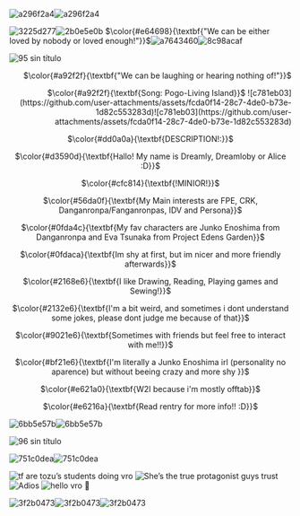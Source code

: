 

![a296f2a4](https://github.com/user-attachments/assets/68b9f335-5d8a-4af2-98c0-924916bcafae)![a296f2a4](https://github.com/user-attachments/assets/68b9f335-5d8a-4af2-98c0-924916bcafae)

![3225d277](https://github.com/user-attachments/assets/7e8846b5-1faa-4577-8061-985b099e7755)![2b0e5e0b](https://github.com/user-attachments/assets/36c5db99-a610-4015-88be-0a332b0d70ff)
$\color{#e64698}{\textbf{"We can be either loved by nobody or loved enough!"}}$![a7643460](https://github.com/user-attachments/assets/f4442cb4-460e-454b-938b-3bcb4573fa45)![8c98acaf](https://github.com/user-attachments/assets/549f8461-4b28-4503-a5e0-80e666c1b634)


![95 sin título](https://github.com/user-attachments/assets/33543c73-e734-484e-a7fb-59917a0f5afe)

<p align="right">$\color{#a92f2f}{\textbf{"We can be laughing or hearing nothing of!"}}$
<p align="right">$\color{#a92f2f}{\textbf{Song: Pogo-Living Island}}$
![c781eb03](https://github.com/user-attachments/assets/fcda0f14-28c7-4de0-b73e-1d82c553283d)![c781eb03](https://github.com/user-attachments/assets/fcda0f14-28c7-4de0-b73e-1d82c553283d)

<p align="center">$\color{#dd0a0a}{\textbf{DESCRIPTION!:}}$

<p align="center">$\color{#d3590d}{\textbf{Hallo! My name is Dreamly, Dreamloby or Alice :D}}$

<p align="center">$\color{#cfc814}{\textbf{!MINIOR!}}$
  
<p align="center">$\color{#56da0f}{\textbf{My Main interests are FPE, CRK, Danganronpa/Fanganronpas, IDV and Persona}}$

<p align="center">$\color{#0fda4c}{\textbf{My fav characters are Junko Enoshima from Danganronpa and Eva Tsunaka from Project Edens Garden}}$

<p align="center">$\color{#0fdaca}{\textbf{Im shy at first, but im nicer and more friendly afterwards}}$

<p align="center">$\color{#2168e6}{\textbf{I like Drawing, Reading, Playing games and Sewing!}}$

<p align="center">$\color{#2132e6}{\textbf{I'm a bit weird, and sometimes i dont understand some jokes, please dont judge me because of that}}$

<p align="center">$\color{#9021e6}{\textbf{Sometimes with friends but feel free to interact with me!!}}$

<p align="center">$\color{#bf21e6}{\textbf{I'm literally a Junko Enoshima irl (personality no aparence) but without beeing crazy and more shy }}$

<p align="center">$\color{#e621a0}{\textbf{W2I because i'm mostly offtab}}$

<p align="center">$\color{#e6216a}{\textbf{Read rentry for more info!! :D}}$

  ![6bb5e57b](https://github.com/user-attachments/assets/a811b3b8-153d-41cb-83d3-299f3fcba2c4)![6bb5e57b](https://github.com/user-attachments/assets/a811b3b8-153d-41cb-83d3-299f3fcba2c4)

![96 sin título](https://github.com/user-attachments/assets/5572d843-56e2-431f-bf69-ff40a2e3cb05)

![751c0dea](https://github.com/user-attachments/assets/bcd5eec7-f4ac-47f9-99c0-583512f01eca)![751c0dea](https://github.com/user-attachments/assets/bcd5eec7-f4ac-47f9-99c0-583512f01eca)


![tf are tozu’s students doing vro](https://github.com/user-attachments/assets/aeac1674-d361-47c0-af11-b3c0e3fa83d4)
![She’s the true protagonist guys trust](https://github.com/user-attachments/assets/1969ac8e-564c-4e4d-be96-11e506e07c22)
![Adios](https://github.com/user-attachments/assets/7a9f8e2e-c224-4df9-8987-65ebb3682ffb)
![hello vro 💜](https://github.com/user-attachments/assets/b4f49f45-2470-4d0b-a581-e9ad5082a1d5)



![3f2b0473](https://github.com/user-attachments/assets/b7dacb1e-2c4d-4898-9f49-bd484009cc7c)![3f2b0473](https://github.com/user-attachments/assets/b7dacb1e-2c4d-4898-9f49-bd484009cc7c)![3f2b0473](https://github.com/user-attachments/assets/b7dacb1e-2c4d-4898-9f49-bd484009cc7c)





